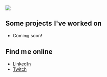 <img src="https://i.imgur.com/UKxFTKP.png">

## Some projects I've worked on
* Coming soon!

## Find me online
* <a href="https://www.linkedin.com/in/ashley-hynes/">LinkedIn</a> 
* <a href="https://www.twitch.tv/splashley">Twitch</a> 
